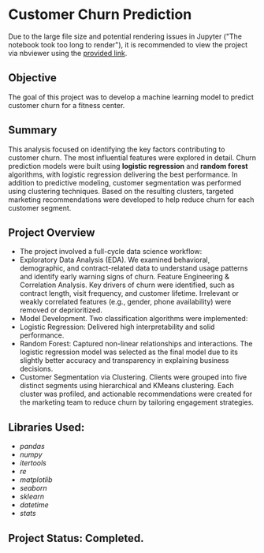 # Customer Churn Prediction

Due to the large file size and potential rendering issues in Jupyter ("The notebook took too long to render"), it is recommended to view the project via nbviewer using the [provided link](https://nbviewer.org/github/diana-legrand/data_analysis/blob/main/churn_prediction_using_ml/churn_prediction_using_ml.ipynb).


## Objective

The goal of this project was to develop a machine learning model to predict customer churn for a fitness center.

## Summary

This analysis focused on identifying the key factors contributing to customer churn. The most influential features were explored in detail. Churn prediction models were built using **logistic regression** and **random forest** algorithms, with logistic regression delivering the best performance. In addition to predictive modeling, customer segmentation was performed using clustering techniques. Based on the resulting clusters, targeted marketing recommendations were developed to help reduce churn for each customer segment.

## Project Overview

- The project involved a full-cycle data science workflow:
- Exploratory Data Analysis (EDA). We examined behavioral, demographic, and contract-related data to understand usage patterns and identify early warning signs of churn.
Feature Engineering & Correlation Analysis. Key drivers of churn were identified, such as contract length, visit frequency, and customer lifetime. Irrelevant or weakly correlated features (e.g., gender, phone availability) were removed or deprioritized.
- Model Development. Two classification algorithms were implemented:
- Logistic Regression: Delivered high interpretability and solid performance.
- Random Forest: Captured non-linear relationships and interactions.
The logistic regression model was selected as the final model due to its slightly better accuracy and transparency in explaining business decisions.
- Customer Segmentation via Clustering. Clients were grouped into five distinct segments using hierarchical and KMeans clustering. Each cluster was profiled, and actionable recommendations were created for the marketing team to reduce churn by tailoring engagement strategies.

## Libraries Used:
- *pandas*
- *numpy*
- *itertools*
- *re*
- *matplotlib*
- *seaborn*
- *sklearn*
- *datetime*
- *stats*

## Project Status: Completed.
